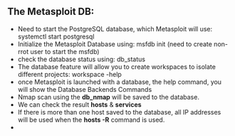 ## The Metasploit DB:
- Need to start the PostgreSQL database, which Metasploit will use: systemctl start postgresql
- Initialize the Metasploit Database using: msfdb init (need to create non-rrot user to start the msfdb)
- check the database status using: db_status
- The database feature will allow you to create workspaces to isolate different projects: workspace -help
- once Metasploit is launched with a database, the help command, you will show the Database Backends Commands
- Nmap scan using the **db_nmap** will be saved to the database.
- We can check the result **hosts** & **services**
- If there is more than one host saved to the database, all IP addresses will be used when the **hosts -R** command is used.
- 
